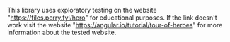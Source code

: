 This library uses exploratory testing on the website "https://files.perry.fyi/hero" for educational purposes. If the link doesn't work visit the website "https://angular.io/tutorial/tour-of-heroes" for more information about the tested website.
